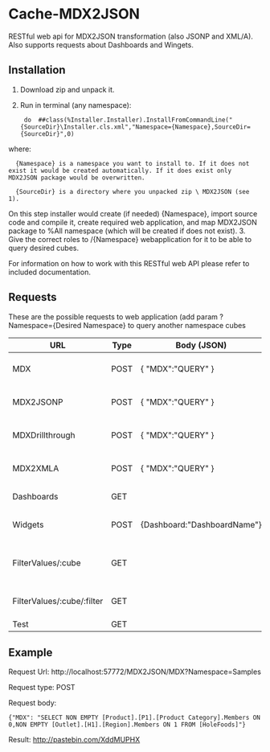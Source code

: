 Cache-MDX2JSON
==============

RESTful web api for MDX2JSON transformation (also JSONP and XML/A). Also supports requests about Dashboards and Wingets.

Installation
-----------

1. Download zip and unpack it.
2. Run in terminal (any namespace): 

        do  ##class(%Installer.Installer).InstallFromCommandLine("{SourceDir}\Installer.cls.xml","Namespace={Namespace},SourceDir={SourceDir}",0)

  where: 
  
      {Namespace} is a namespace you want to install to. If it does not exist it would be created automatically. If it does exist only MDX2JSON package would be overwritten.
  
      {SourceDir} is a directory where you unpacked zip \ MDX2JSON (see 1).
On this step installer would create (if needed) {Namespace}, import source code and compile it, create required web application, and map MDX2JSON package to %All namespace (which will be created if does not exist).
3. Give the correct roles to /{Namespace} webapplication for it to be able to query desired cubes.


For information on how to work with this RESTful web API please refer to included documentation.

Requests
-----------

These are the possible requests to web application (add param ?Namespace={Desired Namespace} to query another namespace cubes

| URL                         | Type | Body (JSON)                 | Response  | Description                    |
|-----------------------------|------|-----------------------------|-----------|--------------------------------|
| MDX                         | POST | { "MDX":"QUERY" }           | JSON      | Results of MDX execution       |
| MDX2JSONP                   | POST | { "MDX":"QUERY" }           | JSONP     | Results of MDX execution       |
| MDXDrillthrough             | POST | { "MDX":"QUERY" }           | JSON      | Results of MDX execution       |
| MDX2XMLA                    | POST | { "MDX":"QUERY" }           | XMLA      | Results of MDX execution       |
| Dashboards                  | GET  |                             | JSON      | All dashboards                 |
| Widgets                     | POST | {Dashboard:"DashboardName"} | JSON      | All widgets in a dashboard     |
| FilterValues/:cube         | GET  |                             | JSON      | All filters for DeepSee Cube   |
| FilterValues/:cube/:filter | GET  |                             | JSON      | All possible values for filter |
| Test                        | GET  |                             | plaintext | Test info                      |

Example
-----------

Request Url: http://localhost:57772/MDX2JSON/MDX?Namespace=Samples

Request type: POST

Request body:

    {"MDX": "SELECT NON EMPTY [Product].[P1].[Product Category].Members ON 0,NON EMPTY [Outlet].[H1].[Region].Members ON 1 FROM [HoleFoods]"} 
    
Result: http://pastebin.com/XddMUPHX
